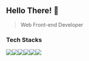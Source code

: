 ## Hello There! 👋

> Web Front-end Developer

### Tech Stacks

<img src="https://img.shields.io/badge/javascript-F7DF1E?style=flat-square@logo=html5&logoColor=white" /><img src="https://img.shields.io/badge/typescript-3178C6?style=flat-square@logo=html5&logoColor=white" /><img src="https://img.shields.io/badge/react-61DAFB?style=flat-square@logo=html5&logoColor=white" /><img src="https://img.shields.io/badge/nextdotjs-000000?style=flat-square@logo=html5&logoColor=white" /><img src="https://img.shields.io/badge/tailwindcss-#06B6D4?style=flat-square@logo=html5&logoColor={}" /><img src="https://img.shields.io/badge/{}?style=flat-square@logo=html5&logoColor={}" />

<!--
**codnrawbwj/codnrawbwj** is a ✨ _special_ ✨ repository because its `README.md` (this file) appears on your GitHub profile.

Here are some ideas to get you started:

- 🔭 I’m currently working on ...
- 🌱 I’m currently learning ...
- 👯 I’m looking to collaborate on ...
- 🤔 I’m looking for help with ...
- 💬 Ask me about ...
- 📫 How to reach me: ...
- 😄 Pronouns: ...
- ⚡ Fun fact: ...
-->
